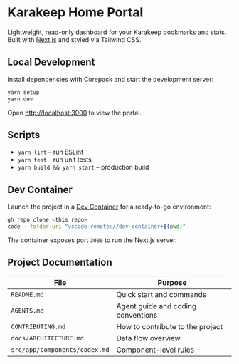 # Karakeep Home Portal

Lightweight, read-only dashboard for your Karakeep bookmarks and stats. Built with
[Next.js](https://nextjs.org) and styled via Tailwind CSS.

## Local Development

Install dependencies with Corepack and start the development server:

```bash
yarn setup
yarn dev
```

Open [http://localhost:3000](http://localhost:3000) to view the portal.

## Scripts

- `yarn lint` – run ESLint
- `yarn test` – run unit tests
- `yarn build && yarn start` – production build

## Dev Container

Launch the project in a [Dev Container](https://containers.dev/) for a ready-to-go environment:

```bash
gh repo clone <this repo>
code --folder-uri "vscode-remote://dev-container+$(pwd)"
```

The container exposes port `3000` to run the Next.js server.

## Project Documentation

| File | Purpose |
| ---- | ------- |
| `README.md` | Quick start and commands |
| `AGENTS.md` | Agent guide and coding conventions |
| `CONTRIBUTING.md` | How to contribute to the project |
| `docs/ARCHITECTURE.md` | Data flow overview |
| `src/app/components/codex.md` | Component-level rules |
